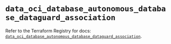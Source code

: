 # `data_oci_database_autonomous_database_dataguard_association`

Refer to the Terraform Registry for docs: [`data_oci_database_autonomous_database_dataguard_association`](https://registry.terraform.io/providers/oracle/oci/7.19.0/docs/data-sources/database_autonomous_database_dataguard_association).
